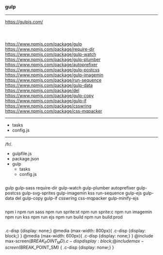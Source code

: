 ### gulp
---

https://gulpjs.com/

```
```

```
```

```
```


https://www.npmjs.com/package/gulp
https://www.npmjs.com/package/require-dir
https://www.npmjs.com/package/gulp-watch
https://www.npmjs.com/package/gulp-plumber
https://www.npmjs.com/package/autoprefixer
https://www.npmjs.com/package/gulp-postcss
https://www.npmjs.com/package/gulp-imagemin
https://www.npmjs.com/package/run-sequence
https://www.npmjs.com/package/gulp-data
https://www.npmjs.com/package/del
https://www.npmjs.com/package/gulp-copy
https://www.npmjs.com/package/gulp-if
https://www.npmjs.com/package/csswring
https://www.npmjs.com/package/css-mqpacker

---

- tasks
- config.js

---
/fr/.
- gulpfile.js
- package.json
- gulp
  - tasks
  - config.js
```

```
gulp
gulp-sass
require-dir
gulp-watch
gulp-plumber
autoprefixer
gulp-postcss
gulp-svg-sprites
gulp-imagemin
kss
run-sequence
gulp-ejs
gulp-data
del
gulp-copy
gulp-if
csswring
css-mqpacker
gulp-minify-ejs

```

```
npm i
npm run sass
npm run sprite:st
npm run sprite:c
npm run imagemin
npm run kss
npm run ejs
npm run build
npm run build:prod

```

```
.c-disp {display: none;}
@media (max-width: 800px){
  .c-disp {display: block;}
}
@media (max-width: 600px){
  .c-disp {display: none;}
}
@include max-screen($BREAK_POINT_MD) {
  .c-disp {display: block;}
}
@include max-screen($BREAK_POINT_SM) {
  .c-disp {display: nonw;}
}

<meta name="viewport" content="width=device-width, initial-scale=1">

```












